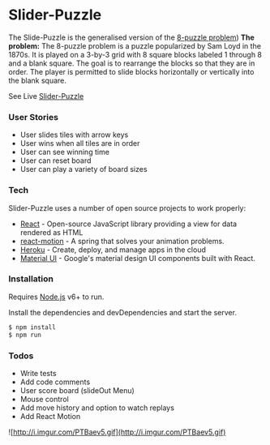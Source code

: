# Slider-Puzzle
The Slide-Puzzle is the generalised version of the [8-puzzle problem](https://en.wikipedia.org/wiki/15_puzzle))
**The problem:** The 8-puzzle problem is a puzzle popularized by Sam Loyd in the 1870s. It is played on a 3-by-3 grid with 8 square blocks labeled 1 through 8 and a blank square. The goal is to rearrange the blocks so that they are in order. The player is permitted to slide blocks horizontally or vertically into the blank square.


See Live [Slider-Puzzle](https://slider-puzzle.herokuapp.com/)

### User Stories
- User slides tiles with arrow keys
- User wins when all tiles are in order
- User can see winning time
- User can reset board
- User can play a variety of board sizes



### Tech

Slider-Puzzle uses a number of open source projects to work properly:

* [React](https://facebook.github.io/react/docs/getting-started.html) - Open-source JavaScript library providing a view for data rendered as HTML
* [react-motion](https://github.com/chenglou/react-motion) - A spring that solves your animation problems.
* [Heroku](https://devcenter.heroku.com/categories/reference) - Create, deploy, and manage apps in the cloud
* [Material UI](http://www.material-ui.com/) - Google's material design UI components built with React.

### Installation

Requires [Node.js](https://nodejs.org/) v6+ to run.

Install the dependencies and devDependencies and start the server.

```sh
$ npm install
$ npm run
```

### Todos
 - Write tests
 - Add code comments
 - User score board (slideOut Menu)
 - Mouse control
 - Add move history and option to watch replays
 - Add React Motion

 ![http://i.imgur.com/PTBaev5.gif](http://i.imgur.com/PTBaev5.gif)

